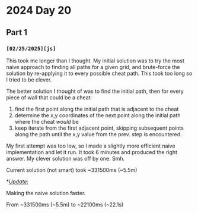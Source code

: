 
# 2024 Day 20

## Part 1

### `[02/25/2025][js]`

This took me longer than I thought. My initial solution was to try the most naive approach to finding all paths for a given grid, and brute-force the solution by re-applying it to every possible cheat path. This took too long so I tried to be clever.

The better solution I thought of was to find the initial path, then for every piece of wall that could be a cheat:

1. find the first point along the initial path that is adjacent to the cheat
2. determine the x,y coordinates of the next point along the initial path where the cheat _would_ be
3. keep iterate from the first adjacent point, skipping subsequent points along the path until the x,y value from the prev. step is encountered.

My first attempt was too low, so I made a slightly more efficient naive implementation and let it run. It took 6 minutes and produced the right answer. My clever solution was off by one. Smh.

Current solution (not smart) took ~331500ms (~5.5m)

*<u>*Update:</u>*

Making the naive solution faster.

From ~331500ms (~5.5m) to ~22100ms (~22.1s)
